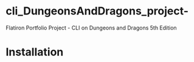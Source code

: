 # cli_DungeonsAndDragons_project-
Flatiron Portfolio Project - CLI on Dungeons and Dragons 5th Edition 

# Installation 
